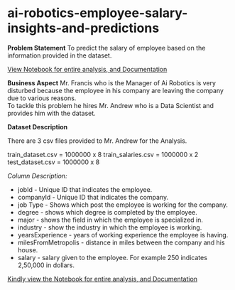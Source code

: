 # ai-robotics-employee-salary-insights-and-predictions

**Problem Statement**
To predict the salary of employee based on the information provided in the dataset.

<a href="https://nbviewer.org/github/patilkiran123/ai-robotics-employee-salary-insights-and-predictions/blob/main/employee-salary-insights-and-predictions.ipynb" target="_blank">View Notebook for entire analysis, and Documentation</a>

**Business Aspect**
Mr. Francis who is the Manager of Ai Robotics is very disturbed because the employee in his company are leaving the company due to various reasons.  
To tackle this problem he hires Mr. Andrew who is a Data Scientist and provides him with the dataset.

**Dataset Description**

There are 3 csv files provided to Mr. Andrew for the Analysis.

train_dataset.csv = 1000000 x 8
train_salaries.csv = 1000000 x 2
test_dataset.csv = 1000000 x 8

*Column Description:*

- jobId - Unique ID that indicates the employee.
- companyld - Unique ID that indicates the company.
- job Type - Shows which post the employee is working for the company.
- degree - shows which degree is completed by the employee.
- major - shows the field in which the employee is specialized in.
- industry - show the industry in which the employee is working.
- yearsExperience -  years of working experience the employee is having.
- milesFromMetropolis - distance in miles between the company and his house.
- salary - salary given to the employee. For example 250 indicates 2,50,000 in dollars.

<a href="https://nbviewer.org/github/patilkiran123/ai-robotics-employee-salary-insights-and-predictions/blob/main/employee-salary-insights-and-predictions.ipynb" target="_blank">Kindly view the Notebook for entire analysis, and Documentation</a>
